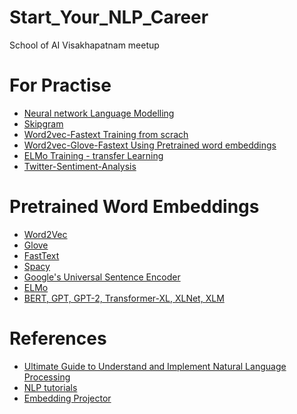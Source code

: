 # Start_Your_NLP_Career
School of AI Visakhapatnam meetup

# For Practise
* [Neural network Language Modelling](https://colab.research.google.com/github/graykode/nlp-tutorial/blob/master/1-1.NNLM/NNLM_Tensor.ipynb)
* [Skipgram](https://colab.research.google.com/github/graykode/nlp-tutorial/blob/master/1-2.Word2Vec/Word2Vec_Skipgram_Tensor(Softmax).ipynb)
* [Word2vec-Fastext Training from scrach](https://colab.research.google.com/github/aswit3/Start_Your_NLP_Career/blob/master/training_word2vec_fasttext_glove_imdb.ipynb)
* [Word2vec-Glove-Fastext Using Pretrained word embeddings](https://colab.research.google.com/github/aswit3/Start_Your_NLP_Career/blob/master/Pretrained_word2vec_glove_fasttext.ipynb)
* [ELMo Training - transfer Learning](https://colab.research.google.com/github/aswit3/Start_Your_NLP_Career/blob/master/elmo_with_imdb.ipynb)
* [Twitter-Sentiment-Analysis](https://colab.research.google.com/github/aswit3/Start_Your_NLP_Career/blob/master/Twitter_Sentiment_Analysis.ipynb)

# Pretrained Word Embeddings
* [Word2Vec](https://code.google.com/archive/p/word2vec/)
* [Glove](https://nlp.stanford.edu/projects/glove/)
* [FastText](https://fasttext.cc/)
* [Spacy](https://spacy.io/models)
* [Google's Universal Sentence Encoder](https://www.learnopencv.com/universal-sentence-encoder/)
* [ELMo](https://allennlp.org/elmo)
* [BERT, GPT, GPT-2, Transformer-XL, XLNet, XLM](https://github.com/huggingface/pytorch-transformers)


# References
* [Ultimate Guide to Understand and Implement Natural Language Processing](https://www.analyticsvidhya.com/blog/2017/01/ultimate-guide-to-understand-implement-natural-language-processing-codes-in-python/)
* [NLP tutorials](https://github.com/graykode/nlp-tutorial)
* [Embedding Projector](https://projector.tensorflow.org/)
